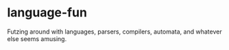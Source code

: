 # language-fun
Futzing around with languages, parsers, compilers, automata, and whatever else seems amusing.
